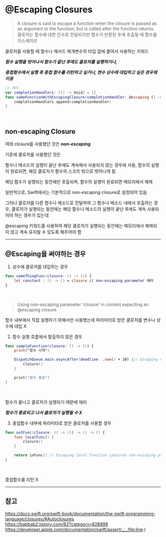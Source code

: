 # @Escaping Closures

> A closure is said to escape a function when the closure is passed as an argument to the function, but is called after the function returns.
> <br/>
> 클로저는 함수에 대한 인수로 전달되지만 함수가 반환된 후에 호출될 때 함수를 이스케이프
> <br/>

클로저를 사용할 때 함수나 메서드 매개변수의 타입 앞에 붙여서 사용하는 키워드
<br/>

**_함수 실행을 벗어나서 함수가 끝난 후에도 클로저를 실행하거나,_**
<br/>

**_중첩함수에서 실행 후 중첩 함수를 리턴하고 싶거나, 변수 상수에 대입하고 싶은 경우에 이용_**
<br/>

```swift
// 예시
var completionHandlers: [() -> Void] = []
func someFunctionWithEscapingClosure(completionHandler: @escaping () -> Void) {
    completionHandlers.append(completionHandler)
}
```

<br/>

## non-escaping Closure

여태 closure를 사용했던 것은 **_non-escaping_**
<br/>

기존에 클로저를 사용했던 것은
<br/>

함수나 메소드의 실행이 끝난 후에도 계속해서 사용되지 않는 경우에 사용, 함수의 실행이 완료되면, 해당 클로저가 함수의 스코프 밖으로 벗어나게 됩
<br/>

해당 함수가 실행되는 동안에만 호출되며, 함수의 실행이 완료되면 메모리에서 해제
<br/>

일반적으로, Swift에서는 기본적으로 non-escaping closure로 설정되어 있음
<br/>

그러나 클로저를 다른 함수나 메소드로 전달하여 그 함수나 메소드 내에서 호출하는 경우, 클로저가 실행되는 동안에는 해당 함수나 메소드의 실행이 끝난 후에도 계속 사용되어야 하는 경우가 있는데
<br/>

@escaping 키워드를 사용하여 해당 클로저가 실행되는 동안에는 메모리에서 해제되지 않고 계속 유지될 수 있도록 해주어야 함
<br/>

---

## @Escaping을 써야하는 경우

1. 상수에 클로저를 대입하는 경우
   <br/>

```swift
func someThingFunc(closure: () -> ()) {
    let constant : () -> () = closure // non-escaping parameter 에러
}
```

<br/>

> Using non-escaping parameter 'closure' in context expecting an @escaping closure
> <br/>

함수 내부에서 직접 실행하기 위해서만 사용했는데 파라미터로 받은 클로저를 변수나 상수에 대입 X
<br/>

2. 함수 실행 흐름에서 탈출하지 않은 경우
   <br/>

```swift
func sampleFunction(closure: () -> ()) {
    print("함수 시작")

    DispatchQueue.main.asyncAfter(deadline: .now() + 10) {// Escaping closure captures non-escaping parameter
        closure()
    }

    print("함수 종료")
}
```

<br/>

함수가 끝나고 클로저가 실행되기 때문에 에러
<br/>

**_함수가 종료되고 나서 클로저가 실행될 수 X_**
<br/>

3. 중첩함수 내부에 파라미타로 받은 클로저를 사용할 경우
   <br/>

```swift
func outFunc(closure: () -> ()) -> () -> () {
    func localFunc() {
        closure()
    }

    return inFunc() // Escaping local function cpatures non-escaping parameter 'closure'
}
```

<br/>

중첩합수를 리턴 X
<br/>

---

## 참고

https://docs.swift.org/swift-book/documentation/the-swift-programming-language/closures/#Autoclosures
<br/>
https://babbab2.tistory.com/82?category=828998
<br/>
https://developer.apple.com/documentation/swift/assert(_:_:file:line:)
<br/>
